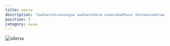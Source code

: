 ```yaml
---
title: คติธรรม
description: 'สมเด็จพระอริยวงศาคตญาณ สมเด็จพระสังฆราช สกลมหาสังฆปรินายก ประทานพระคติธรรมแก่มูลนิธิพระไตรปิฎกเพื่อประชาชน ในการพิมพ์หนังสือพระไตรปิฎกฉบับสำหรับประชาชน เนื่องในวาระ ๑๐๐ ปีชาตกาล อาจารย์สุชีพ ปุญญาณุภาพ'
position: 3
category: ต้นเล่ม
---
```


![คติธรรม](/images/morale/001.png) 